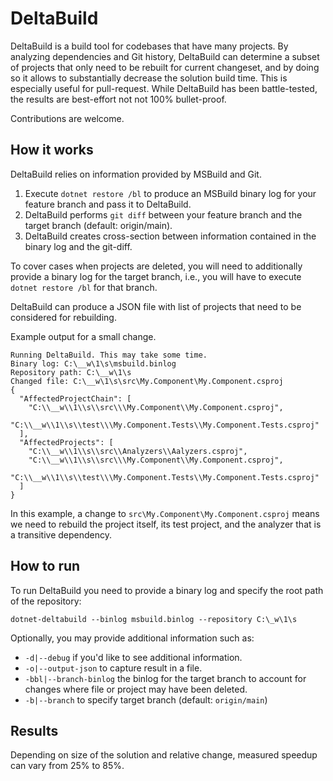 # DeltaBuild

DeltaBuild is a build tool for codebases that have many projects. By analyzing dependencies and Git history, DeltaBuild can determine a subset of projects that only need to be rebuilt for current changeset, and by doing so it allows to substantially decrease the solution build time. This is especially useful for pull-request. 
While DeltaBuild has been battle-tested, the results are best-effort not not 100% bullet-proof. 

Contributions are welcome.

## How it works

DeltaBuild relies on information provided by MSBuild and Git. 

1. Execute `dotnet restore /bl` to produce an MSBuild binary log for your feature branch and pass it to DeltaBuild.
1. DeltaBuild performs `git diff` between your feature branch and the target branch (default: origin/main).
1. DeltaBuild creates cross-section between information contained in the binary log and the git-diff.

To cover cases when projects are deleted, you will need to additionally provide a binary log for the target branch, i.e., you will have to execute `dotnet restore /bl` for that branch.

DeltaBuild can produce a JSON file with list of projects that need to be considered for rebuilding.


Example output for a small change.
```
Running DeltaBuild. This may take some time.
Binary log: C:\__w\1\s\msbuild.binlog
Repository path: C:\__w\1\s
Changed file: C:\__w\1\s\src\My.Component\My.Component.csproj
{
  "AffectedProjectChain": [
    "C:\\__w\\1\\s\\src\\\My.Component\\My.Component.csproj",
    "C:\\__w\\1\\s\\test\\\My.Component.Tests\\My.Component.Tests.csproj"
  ],
  "AffectedProjects": [
    "C:\\__w\\1\\s\\src\\Analyzers\\Aalyzers.csproj",
    "C:\\__w\\1\\s\\src\\\My.Component\\My.Component.csproj",
    "C:\\__w\\1\\s\\test\\\My.Component.Tests\\My.Component.Tests.csproj"
  ]
}
```

In this example, a change to `src\My.Component\My.Component.csproj` means we need to rebuild the project itself, its test project, and the analyzer that is a transitive dependency.

## How to run

To run DeltaBuild you need to provide a binary log and specify the root path of the repository:
```
dotnet-deltabuild --binlog msbuild.binlog --repository C:\_w\1\s
```

Optionally, you may provide additional information such as:
- `-d|--debug` if you'd like to see additional information.
- `-o|--output-json` to capture result in a file.
- `-bbl|--branch-binlog` the binlog for the target branch to account for changes where file or project may have been deleted.
- `-b|--branch` to specify target branch (default: `origin/main`)


## Results

Depending on size of the solution and relative change, measured speedup can vary from 25% to 85%.
